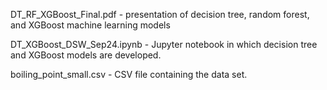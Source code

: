 DT_RF_XGBoost_Final.pdf - presentation of decision tree, random forest, and XGBoost machine learning models

DT_XGBoost_DSW_Sep24.ipynb - Jupyter notebook in which decision tree and XGBoost models are developed.

boiling_point_small.csv - CSV file containing the data set.
